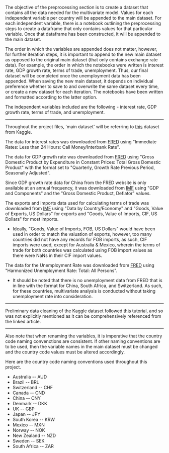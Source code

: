 The objective of the preprocessing section is to create a dataset that contains all the data needed for the multivariate model. Values for each independent variable per country will be appended to the main dataset. For each independent variable, there is a notebook outlining the preprocessing steps to create a dataframe that only contains values for that particular variable. Once that dataframe has been constructed, it will be appended to the main dataset. 

The order in which the variables are appended does not matter, however, for further iteration steps, it is important to append to the new main dataset as opposed to the original main dataset (that only contains exchange rate data). For example, the order in which the notebooks were written is interest rate, GDP growth rate, terms of trade, unemployment. Thus, our final dataset will be completed once the unemployment data has been appended. When saving the new main dataset, it depends on individual preference whether to save to and overwrite the same dataset every time, or create a new dataset for each iteration. The notebooks have been written and formatted according to the latter option. 

The independent variables included are the following - interest rate, GDP growth rate, terms of trade, and unemployment.

----------------------------------------------------------------------------------------------------------------------------

Throughout the project files, 'main dataset' will be referring to <a href="https://www.kaggle.com/brunotly/foreign-exchange-rates-per-dollar-20002019?select=Foreign_Exchange_Rates.csv" target="_blank">this</a> dataset from Kaggle. 


The data for interest rates was downloaded from <a href="https://fred.stlouisfed.org/searchresults/?st=Immediate%20Rates%3A%20Less%20than%2024%20Hours%3A%20Call%20Money%2FInterbank%20Rate" target="_blank">FRED</a> using "Immediate Rates: Less than 24 Hours: Call Money/Interbank Rate".


The data for GDP growth rate was downloaded from <a href="https://fred.stlouisfed.org/searchresults/?st=Gross%20Domestic%20Product%20by%20Expenditure%20in%20Constant%20Prices%3A%20Total%20Gross%20Domestic%20Product%20for%20" target="_blank">FRED</a> using "Gross Domestic Product by Expenditure in Constant Prices: Total Gross Domestic Product" with the format set to "Quarterly, Growth Rate Previous Period, Seasonally Adjusted".


Since GDP growth rate data for China from the FRED website is only available at an annual frequency, it was downloaded from <a href="https://data.imf.org/?sk=388dfa60-1d26-4ade-b505-a05a558d9a42" target="_blank">IMF</a> using "GDP and Components" and the "Gross Domestic Product, Deflator" values.


The exports and imports data used for calculating terms of trade was downloaded from <a href="https://data.imf.org/?sk=388dfa60-1d26-4ade-b505-a05a558d9a42" target="_blank">IMF</a> using "Data by Country/Economy" and "Goods, Value of Exports, US Dollars" for exports and "Goods, Value of Imports, CIF, US Dollars" for most imports. 

- Ideally, "Goods, Value of Imports, FOB, US Dollars" would have been used in order to match the valuation of exports, however, too many countries did not have any records for FOB imports, as such, CIF imports were used, except for Australia & Mexico, wherein the terms of trade for both countries was calculated using FOB import values as there were NaNs in their CIF import values.

The data for the Unemployment Rate was downloaded from <a href="https://fred.stlouisfed.org/searchresults/?st=Harmonized%20Unemployment%20Rate%3A%20Total%3A%20All%20Persons" target="_blank">FRED</a> using "Harmonized Unemployment Rate: Total: All Persons".

- It should be noted that there is no unemployment data from FRED that is in line with the format for China, South Africa, and Switzerland. As such, for these countries, multivariate analysis is conducted without taking unemployment rate into consideration. 

----------------------------------------------------------------------------------------------------------------------------

Preliminary data cleaning of the Kaggle dataset followed <a href="https://medium.com/analytics-vidhya/exchange-rate-prediction-part-1-276b6cd5338" target="_blank">this</a> tutorial, and so was not explicitly mentioned as it can be comprehensively referenced from the linked article.

----------------------------------------------------------------------------------------------------------------------------

Also note that when renaming the variables, it is imperative that the country code naming convenctions are consistent. 
If other naming conventions are to be used, then the variable names in the main dataset must be changed and the country code values must be altered accordingly. 

Here are the country code naming conventions used throughout this project. 

- Australia -- AUD
- Brazil -- BRL
- Switzerland -- CHF
- Canada -- CND
- China -- CNY
- Denmark -- DKK
- UK -- GBP
- Japan -- JPY
- South Korea -- KRW
- Mexico -- MXN
- Norway -- NOK
- New Zealand  -- NZD
- Sweden -- SEK
- South Africa -- ZAR




